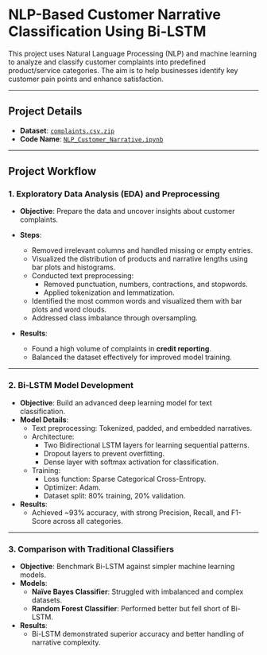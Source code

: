 # **NLP-Based Customer Narrative Classification Using Bi-LSTM**

This project uses Natural Language Processing (NLP) and machine learning to analyze and classify customer complaints into predefined product/service categories. The aim is to help businesses identify key customer pain points and enhance satisfaction.

---

## **Project Details**
- **Dataset**: [`complaints.csv.zip`](./complaints.csv.zip)  
- **Code Name**: [`NLP_Customer_Narrative.ipynb`](./NLP_Customer_Narrative.ipynb)

---

## **Project Workflow**

### **1. Exploratory Data Analysis (EDA) and Preprocessing**
- **Objective**: Prepare the data and uncover insights about customer complaints.
- **Steps**:
  - Removed irrelevant columns and handled missing or empty entries.
  - Visualized the distribution of products and narrative lengths using bar plots and histograms.
  - Conducted text preprocessing:
    - Removed punctuation, numbers, contractions, and stopwords.
    - Applied tokenization and lemmatization.
  - Identified the most common words and visualized them with bar plots and word clouds.
  - Addressed class imbalance through oversampling.

- **Results**:
  - Found a high volume of complaints in **credit reporting**.
  - Balanced the dataset effectively for improved model training.

---

### **2. Bi-LSTM Model Development**
- **Objective**: Build an advanced deep learning model for text classification.
- **Model Details**:
  - Text preprocessing: Tokenized, padded, and embedded narratives.
  - Architecture:
    - Two Bidirectional LSTM layers for learning sequential patterns.
    - Dropout layers to prevent overfitting.
    - Dense layer with softmax activation for classification.
  - Training:
    - Loss function: Sparse Categorical Cross-Entropy.
    - Optimizer: Adam.
    - Dataset split: 80% training, 20% validation.
- **Results**:
  - Achieved ~93% accuracy, with strong Precision, Recall, and F1-Score across all categories.

---

### **3. Comparison with Traditional Classifiers**
- **Objective**: Benchmark Bi-LSTM against simpler machine learning models.
- **Models**:
  - **Naïve Bayes Classifier**: Struggled with imbalanced and complex datasets.
  - **Random Forest Classifier**: Performed better but fell short of Bi-LSTM.
- **Results**:
  - Bi-LSTM demonstrated superior accuracy and better handling of narrative complexity.


